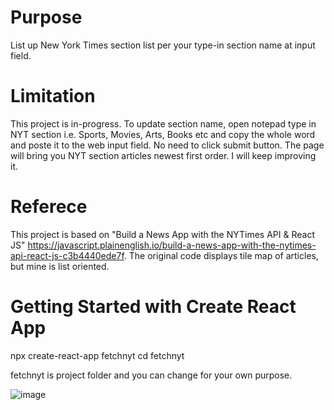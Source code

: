 # Purpose
List up New York Times section list per your type-in section name at input field. 

# Limitation
This project is in-progress. To update section name, open notepad type in NYT section i.e. Sports, Movies, Arts, Books etc and copy the whole word and poste it to the web input field. No need to click submit button. The page will bring you NYT section articles newest first order. I will keep improving it.

# Referece 
This project is based on "Build a News App with the NYTimes API & React JS" https://javascript.plainenglish.io/build-a-news-app-with-the-nytimes-api-react-js-c3b4440ede7f. The original code displays tile map of articles, but mine is list oriented.

# Getting Started with Create React App
npx create-react-app fetchnyt
cd fetchnyt

fetchnyt is project folder and you can change for your own purpose.

![image](https://user-images.githubusercontent.com/13712996/117990813-7aa4cc00-b378-11eb-9c33-13355d61134b.png)
